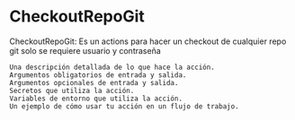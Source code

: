 # CheckoutRepoGit
CheckoutRepoGit: Es un actions para hacer un checkout de cualquier repo git solo se requiere usuario y contraseña


    Una descripción detallada de lo que hace la acción.
    Argumentos obligatorios de entrada y salida.
    Argumentos opcionales de entrada y salida.
    Secretos que utiliza la acción.
    Variables de entorno que utiliza la acción.
    Un ejemplo de cómo usar tu acción en un flujo de trabajo.
